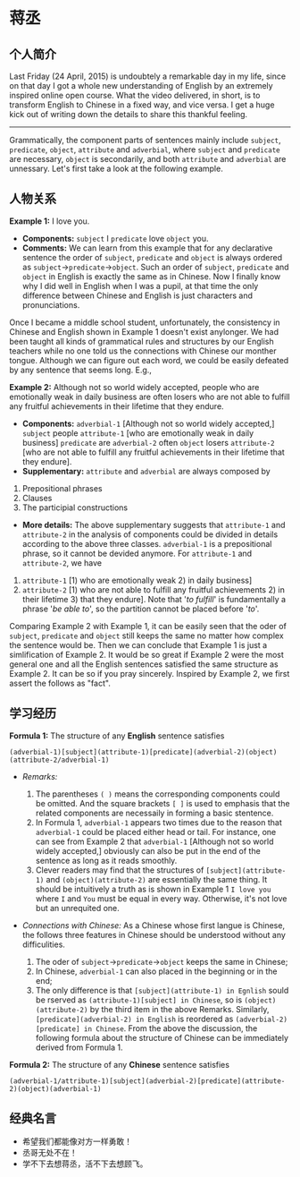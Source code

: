 # 蒋丞


## 个人简介 


Last Friday (24 April, 2015) is undoubtely a remarkable day in my life, since on that day I got a whole new understanding of English by an extremely inspired online open course. What the video delivered, in short, is to transform English to Chinese in a fixed way, and vice versa. I get a huge kick out of writing down the details to share this thankful feeling. 

------

Grammatically, the component parts of sentences mainly include `subject`, `predicate`, `object`, `attribute` and `adverbial`, where  `subject` and `predicate` are necessary, `object` is secondarily, and both `attribute` and `adverbial` are unnessary. Let's first take a look at the following example.

## 人物关系

 **Example 1:** I love you.

* **Components:** `subject` I `predicate` love `object` you.
* **Comments:** We can learn from this example that for any declarative sentence the order of  `subject`,  `predicate` and `object` is always ordered as `subject`->`predicate`->`object`. Such an order of  `subject`,  `predicate` and `object` in English is exactly the same as in Chinese. Now I finally know why I did well in English when I was a pupil, at that time the only difference between Chinese and English is just characters and pronunciations.

Once I became a middle school student, unfortunately, the consistency in Chinese and English shown in Example 1 doesn't exist anylonger. We had been taught all kinds of grammatical rules and structures by our English teachers while no one told us the connections with Chinese our monther tongue.  Although we can figure out each word, we could be easily defeated by any sentence that seems long. E.g.,

**Example 2:** Although not so world widely accepted, people who are emotionally weak in daily business are often losers who are not able to fulfill any fruitful achievements in their lifetime that they endure.

* **Components:** `adverbial-1` [Although not so world widely accepted,] `subject` people `attribute-1` [who are emotionally weak in daily business] `predicate` are `adverbial-2` often `object` losers `attribute-2` [who are not able to fulfill any fruitful achievements in their lifetime that they endure].
* **Supplementary:** `attribute` and `adverbial` are always composed by
 1. Prepositional phrases
 2. Clauses
 3. The participial constructions
* **More details:** The above supplementary suggests that `attribute-1` and  `attribute-2` in the analysis of components could be divided in details according to the above three classes. `adverbial-1` is a prepositional phrase, so it cannot be devided anymore. For `attribute-1` and  `attribute-2`, we have
 1.  `attribute-1` [1) who are emotionally weak 2) in daily business]
 2.  `attribute-2` [1) who are not able to fulfill any fruitful achievements 2) in their lifetime 3) that they endure]. Note that '*to fulfill*' is fundamentally a phrase '*be able to*', so the partition cannot be placed before '*to*'.

Comparing Example 2 with Example 1, it can be easily seen that the oder of  `subject`,  `predicate` and `object` still keeps the same no matter how complex the sentence would be. Then we can conclude that Example 1 is just a simlification of Example 2.  It would be so great if Example 2 were the most general one and all the English sentences satisfied the same structure as Example 2. It can be so if you pray sincerely. Inspired by Example 2, we first assert the follows as "fact".

## 学习经历

**Formula 1:** The structure of any **English** sentence satisfies

	(adverbial-1)[subject](attribute-1)[predicate](adverbial-2)(object)(attribute-2/adverbial-1)

* *Remarks:* 

  1. The parentheses `( )` means the corresponding components could be omitted. And the square brackets `[ ]` is used to emphasis that the related components are necessaily in forming a basic stentence.
  2. In Formula 1, `adverbial-1` appears two times due to the reason that `adverbial-1` could be placed either head or tail. For instance, one can see from Example 2 that `adverbial-1` [Although not so world widely accepted,] obviously can also be put in the end of the sentence as long as it reads smoothly.
  3. Clever readers may find that the structures of `[subject](attribute-1)` and `(object)(attribute-2)` are essentially the same thing. It should be intuitively a truth as is shown in Example 1 `I love you` where `I` and `You` must be equal in every way. Otherwise, it's not love but an unrequited one.
* *Connections with Chinese:* As a Chinese whose first langue is Chinese, the follows three features in Chinese should be understood without any difficulities.

  1. The oder of `subject`->`predicate`->`object` keeps the same in Chinese;
  2. In Chinese, `adverbial-1` can also placed in the beginning or in the end;
  3. The only difference is that `[subject](attribute-1) in Egnlish` sould be rserved as  `(attribute-1)[subject] in Chinese`, so is `(object)(attribute-2)` by the third item in the above Remarks. Similarly, `[predicate](adverbial-2) in English` is reordered as `(adverbial-2)[predicate] in Chinese`. 
From the above the discussion, the following formula about the structure of Chinese can be immediately derived from Formula 1.

**Formula 2:** The structure of any **Chinese** sentence satisfies

	(adverbial-1/attribute-1)[subject](adverbial-2)[predicate](attribute-2)(object)(adverbial-1)

## 经典名言

* 希望我们都能像对方一样勇敢！
* 丞哥无处不在！
* 学不下去想蒋丞，活不下去想顾飞。